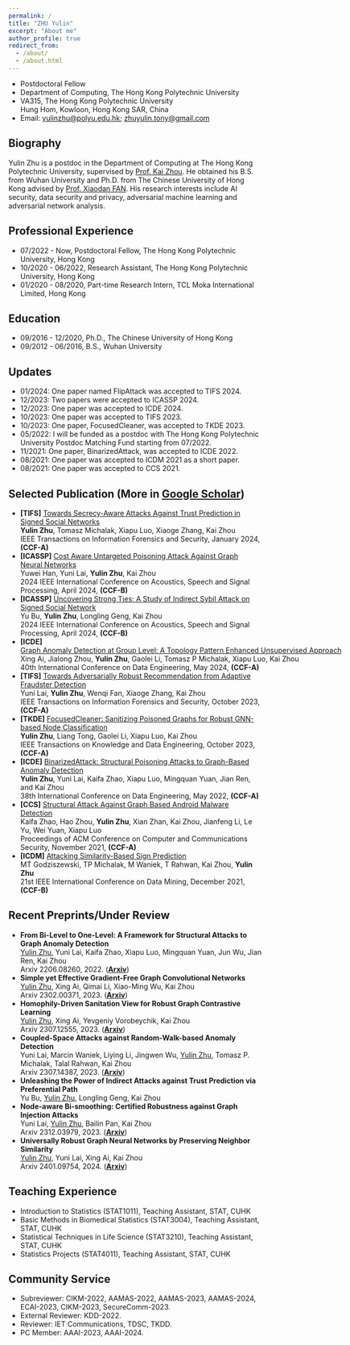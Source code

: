 ```yaml
---
permalink: /
title: "ZHU Yulin"
excerpt: "About me"
author_profile: true
redirect_from: 
  - /about/
  - /about.html
---
```


- Postdoctoral Fellow
- Department of Computing, The Hong Kong Polytechnic University  
- VA315, The Hong Kong Polytechnic University<br> 
  Hung Hom, Kowloon, Hong Kong SAR, China
- Email: yulinzhu@polyu.edu.hk; zhuyulin.tony@gmail.com

## Biography
Yulin Zhu is a postdoc in the Department of Computing at The Hong Kong Polytechnic University, supervised by [Prof. Kai Zhou](https://www4.comp.polyu.edu.hk/~kaizhou/). He obtained his B.S. from Wuhan University and Ph.D. from The Chinese University of Hong Kong advised by [Prof. Xiaodan FAN](https://www.sta.cuhk.edu.hk/xfan). His research interests include AI security, data security and privacy, adversarial machine learning and adversarial network analysis.

## Professional Experience
- 07/2022 - Now,     Postdoctoral Fellow, The Hong Kong Polytechnic University, Hong Kong
- 10/2020 - 06/2022, Research Assistant, The Hong Kong Polytechnic University, Hong Kong
- 01/2020 - 08/2020, Part-time Research Intern, TCL Moka International Limited, Hong Kong

## Education
- 09/2016 - 12/2020, Ph.D., The Chinese University of Hong Kong
- 09/2012 - 06/2016, B.S., Wuhan University

## Updates
- 01/2024: One paper named FlipAttack was accepted to TIFS 2024.
- 12/2023: Two papers were accepted to ICASSP 2024.
- 12/2023: One paper was accepted to ICDE 2024.
- 10/2023: One paper was accepted to TIFS 2023.
- 10/2023: One paper, FocusedCleaner, was accepted to TKDE 2023.
- 05/2022: I will be funded as a postdoc with The Hong Kong Polytechnic University Postdoc Matching Fund starting from 07/2022.
- 11/2021: One paper, BinarizedAttack, was accepted to ICDE 2022.
- 08/2021: One paper was accepted to ICDM 2021 as a short paper.
- 08/2021: One paper was accepted to CCS 2021.

## Selected Publication (More in [Google Scholar](https://scholar.google.com/citations?user=-MGpGisAAAAJ&hl=zh-CN)) 
- **[TIFS]** <u>Towards Secrecy-Aware Attacks Against Trust Prediction in Signed Social Networks</u> <br>
  **Yulin Zhu**, Tomasz Michalak, Xiapu Luo, Xiaoge Zhang, Kai Zhou<br>
  IEEE Transactions on Information Forensics and Security, January 2024, **(CCF-A)**
- **[ICASSP]** <u>Cost Aware Untargeted Poisoning Attack Against Graph Neural Networks</u> <br>
  Yuwei Han, Yuni Lai, **Yulin Zhu**, Kai Zhou<br>
  2024 IEEE International Conference on Acoustics, Speech and Signal Processing, April 2024, **(CCF-B)**
- **[ICASSP]** <u>Uncovering Strong Ties: A Study of Indirect Sybil Attack on Signed Social Network</u> <br>
  Yu Bu, **Yulin Zhu**, Longling Geng, Kai Zhou<br>
  2024 IEEE International Conference on Acoustics, Speech and Signal Processing, April 2024, **(CCF-B)**
- **[ICDE]** <div style="width: 500pt"><u>Graph Anomaly Detection at Group Level: A Topology Pattern Enhanced Unsupervised Approach</u> <br>
  Xing Ai, Jialong Zhou, **Yulin Zhu**, Gaolei Li, Tomasz P Michalak, Xiapu Luo, Kai Zhou<br>
  40th International Conference on Data Engineering, May 2024, **(CCF-A)**
- **[TIFS]** <u>Towards Adversarially Robust Recommendation from Adaptive Fraudster Detection</u> <br>
  Yuni Lai, **Yulin Zhu**, Wenqi Fan, Xiaoge Zhang, Kai Zhou<br>
  IEEE Transactions on Information Forensics and Security, October 2023, **(CCF-A)**
- **[TKDE]** <u>FocusedCleaner: Sanitizing Poisoned Graphs for Robust GNN-based Node Classification</u> <br>
  **Yulin Zhu**, Liang Tong, Gaolei Li, Xiapu Luo, Kai Zhou<br>
  IEEE Transactions on Knowledge and Data Engineering, October 2023, **(CCF-A)**
- **[ICDE]** <u>BinarizedAttack: Structural Poisoning Attacks to Graph-Based Anomaly Detection</u> <br>
  **Yulin Zhu**, Yuni Lai, Kaifa Zhao, Xiapu Luo, Mingquan Yuan, Jian Ren, and Kai Zhou   
  38th International Conference on Data Engineering, May 2022, **(CCF-A)**
- **[CCS]** <u>Structural Attack Against Graph Based Android Malware Detection</u> <br>
  Kaifa Zhao, Hao Zhou, **Yulin Zhu**, Xian Zhan, Kai Zhou, Jianfeng Li, Le Yu, Wei Yuan, Xiapu Luo<br> 
  Proceedings of ACM Conference on Computer and Communications Security, November 2021, **(CCF-A)**
- **[ICDM]** <u>Attacking Similarity-Based Sign Prediction</u> <br>
  MT Godziszewski, TP Michalak, M Waniek, T Rahwan, Kai Zhou, **Yulin Zhu** <br>
  21st IEEE International Conference on Data Mining, December 2021, **(CCF-B)**  

## Recent Preprints/Under Review
- **From Bi-Level to One-Level: A Framework for Structural Attacks to Graph Anomaly Detection**<br>
  <u>Yulin Zhu</u>, Yuni Lai, Kaifa Zhao, Xiapu Luo, Mingquan Yuan, Jun Wu, Jian Ren, Kai Zhou<br>
  Arxiv 2206.08260, 2022. ([**Arxiv**](https://arxiv.org/abs/2206.08260v1))
- **Simple yet Effective Gradient-Free Graph Convolutional Networks**<br>
  <u>Yulin Zhu</u>, Xing Ai, Qimai Li, Xiao-Ming Wu, Kai Zhou<br>
  Arxiv 2302.00371, 2023. ([**Arxiv**](https://arxiv.org/abs/2302.00371))
- **Homophily-Driven Sanitation View for Robust Graph Contrastive Learning**<br>
  <u>Yulin Zhu</u>, Xing Ai, Yevgeniy Vorobeychik, Kai Zhou<br>
  Arxiv 2307.12555, 2023. ([**Arxiv**](https://arxiv.org/pdf/2307.12555.pdf))
- **Coupled-Space Attacks against Random-Walk-based Anomaly Detection**<br>
  Yuni Lai, Marcin Waniek, Liying Li, Jingwen Wu, <u>Yulin Zhu</u>, Tomasz P. Michalak, Talal Rahwan, Kai Zhou<br>
  Arxiv 2307.14387, 2023. ([**Arxiv**](https://arxiv.org/abs/2307.14387.pdf))
- **Unleashing the Power of Indirect Attacks against Trust Prediction via Preferential Path**<br>
  Yu Bu, <u>Yulin Zhu</u>, Longling Geng, Kai Zhou
- **Node-aware Bi-smoothing: Certified Robustness against Graph Injection Attacks**<br>
  Yuni Lai, <u>Yulin Zhu</u>, Bailin Pan, Kai Zhou<br>
  Arxiv 2312.03979, 2023. ([**Arxiv**](https://arxiv.org/pdf/2312.03979.pdf))
- **Universally Robust Graph Neural Networks by Preserving Neighbor Similarity**<br>
  <u>Yulin Zhu</u>, Yuni Lai, Xing Ai, Kai Zhou<br>
  Arxiv 2401.09754, 2024. ([**Arxiv**](https://arxiv.org/abs/2401.09754))

## Teaching Experience
- Introduction to Statistics (STAT1011), Teaching Assistant, STAT, CUHK
- Basic Methods in Biomedical Statistics (STAT3004), Teaching Assistant, STAT, CUHK
- Statistical Techniques in Life Science (STAT3210), Teaching Assistant, STAT, CUHK
- Statistics Projects (STAT4011), Teaching Assistant, STAT, CUHK

## Community Service
- Subreviewer: CIKM-2022, AAMAS-2022, AAMAS-2023, AAMAS-2024, ECAI-2023, CIKM-2023, SecureComm-2023.
- External Reviewer: KDD-2022.
- Reviewer: IET Communications, TDSC, TKDD.
- PC Member: AAAI-2023, AAAI-2024.
